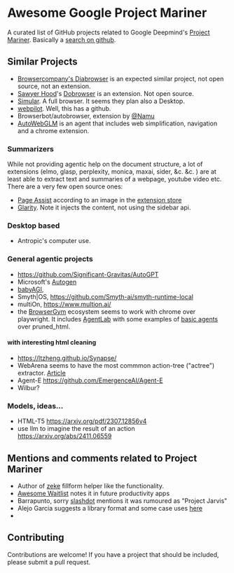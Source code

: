 # Awesome Google Project Mariner

A curated list of GitHub projects related to Google Deepmind's [Project Mariner](https://deepmind.google/technologies/project-mariner/).
Basically a [search on github](https://github.com/search?q=%22Project+Mariner%22&type=wikis).

## Similar Projects

- [Browsercompany's Diabrowser](https://x.com/browsercompany) is an expected similar project, not open source, not an extension.
- [Sawyer Hood](https://github.com/SawyerHood)'s [Dobrowser](https://www.dobrowser.io/) is an extension. Not open source.
- [Simular](https://www.simular.ai/). A full browser. It seems they plan also a Desktop.
- [webpilot](https://github.com/webpilot-ai/Webpilot). Well, this has a github.
- Browserbot/autobrowser, extension by [@Namu](https://x.com/roadtoramen/status/1859272495271997665)
- [AutoWebGLM](https://github.com/THUDM/AutoWebGLM) is an agent that includes web simplification, navigation and a chrome extension.

### Summarizers

While not providing agentic help on the document structure, a lot of extensions (elmo, glasp, perplexity, monica, maxai, sider, &c. &c. ) are at least
able to extract text and summaries of a webpage, youtube video etc. There are a very few open source ones:

  -  [Page Assist](https://github.com/n4ze3m/page-assist) according to an image in the [extension store](https://chromewebstore.google.com/detail/page-assist-una-web-ui-pa/jfgfiigpkhlkbnfnbobbkinehhfdhndo)
  -  [Glarity](https://github.com/sparticleinc/chatgpt-google-summary-extension). Note it injects the content, not using the sidebar api.
  

### Desktop based

  - Antropic's computer use.

### General agentic projects

  - https://github.com/Significant-Gravitas/AutoGPT
  - Microsoft's [Autogen](https://github.com/microsoft/autogen)
  - [babyAGI](https://github.com/yoheinakajima/babyagi_archive?tab=readme-ov-file),
  - Smyth|OS, https://github.com/Smyth-ai/smyth-runtime-local
  - multiOn, https://www.multion.ai/
  - the [BrowserGym](https://github.com/ServiceNow/BrowserGym) ecosystem seems to work with chrome over playwright. It includes [AgentLab](https://github.com/ServiceNow/AgentLab)
    with some examples of [basic agents](https://github.com/ServiceNow/AgentLab/blob/main/src/agentlab/agents/most_basic_agent/most_basic_agent.py) over pruned_html.

#### with interesting html cleaning
  - https://ltzheng.github.io/Synapse/
  - WebArena seems to have the most commmon action-tree ("actree") extractor.  [Article](https://arxiv.org/abs/2307.13854)
  - Agent-E  https://github.com/EmergenceAI/Agent-E
  - Wilbur?

### Models, ideas...
  - HTML-T5 https://arxiv.org/pdf/2307.12856v4
  - use llm to imagine the result of an action https://arxiv.org/abs/2411.06559


## Mentions and comments related to Project Mariner 

- Author of [zeke](zeke.so) fillform helper like the functionality. 
- [Awesome Waitlist](https://github.com/siyryu/Awesome-Waitlist/blob/main/README.md?plain=1) notes it in future productivity apps
- Barrapunto, sorry [slashdot](https://slashdot.org/firehose.pl?op=view&amp;id=175639631) mentions it was rumoured as "Project Jarvis"
- Alejo Garcia suggests a library format and some case uses [here](https://github.com/Alejogb1/job-board/blob/main/blog-data/what-use-cases-does-project-mariner-target-with-its-ability-to-understand-forms-text-and-images.md)
- 

## Contributing
Contributions are welcome! If you have a project that should be included, please submit a pull request.
